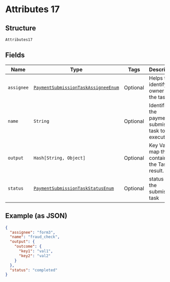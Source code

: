 
# Attributes 17

## Structure

`Attributes17`

## Fields

| Name | Type | Tags | Description |
|  --- | --- | --- | --- |
| `assignee` | [`PaymentSubmissionTaskAssigneeEnum`](../../doc/models/payment-submission-task-assignee-enum.md) | Optional | Helps to identify the owner of the task |
| `name` | `String` | Optional | Identifies the payment submission task to be executed |
| `output` | `Hash[String, Object]` | Optional | Key Value map that contains the Task result. |
| `status` | [`PaymentSubmissionTaskStatusEnum`](../../doc/models/payment-submission-task-status-enum.md) | Optional | status of the submission task |

## Example (as JSON)

```json
{
  "assignee": "form3",
  "name": "fraud_check",
  "output": {
    "outcome": {
      "key1": "val1",
      "key2": "val2"
    }
  },
  "status": "completed"
}
```

